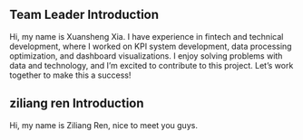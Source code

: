 ## Team Leader Introduction
Hi, my name is Xuansheng Xia. I have experience in fintech and technical development, where I worked on KPI system development, data processing optimization, and dashboard visualizations. I enjoy solving problems with data and technology, and I’m excited to contribute to this project. Let’s work together to make this a success!
## ziliang ren Introduction
Hi, my name is Ziliang Ren, nice to meet you guys. 
